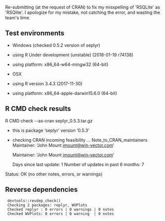 
Re-submitting (at the request of CRAN) to fix my misspelling of 'RSQLite' as 'RSQlite'.
I apologize for my mistake, not catching the error, and wasting the team's time.

## Test environments

  * Windows (checked 0.5.2 version of seplyr)
  * using R Under development (unstable) (2018-01-19 r74138)
  * using platform: x86_64-w64-mingw32 (64-bit)

  * OSX
  * using R version 3.4.3 (2017-11-30)
  * using platform: x86_64-apple-darwin15.6.0 (64-bit)
 

## R CMD check results

R CMD check --as-cran seplyr_0.5.3.tar.gz 

  * this is package ‘seplyr’ version ‘0.5.3’
  * checking CRAN incoming feasibility ... Note_to_CRAN_maintainers
     Maintainer: ‘John Mount <jmount@win-vector.com>’

    Maintainer: ‘John Mount <jmount@win-vector.com>’

    Days since last update: 1
    Number of updates in past 6 months: 7

Status: OK (no other notes, errors, or warnings)

## Reverse dependencies

     devtools::revdep_check()
     Checking 2 packages: replyr, WVPlots
     Checked replyr : 0 errors | 0 warnings | 0 notes
     Checked WVPlots: 0 errors | 0 warning  | 0 notes


